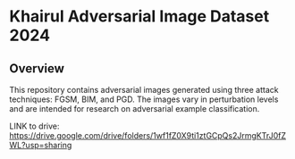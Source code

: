 # Khairul Adversarial Image Dataset 2024

## Overview
This repository contains adversarial images generated using three attack techniques: FGSM, BIM, and PGD. The images vary in perturbation levels and are intended for research on adversarial example classification.

LINK to drive: https://drive.google.com/drive/folders/1wf1fZ0X9ti1ztGCpQs2JrmgKTrJ0fZWL?usp=sharing
